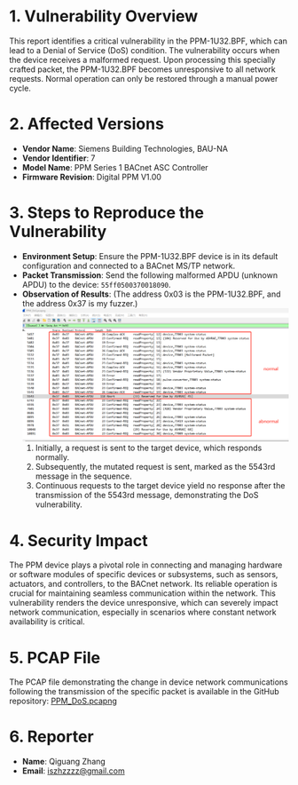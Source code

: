 # 1. Vulnerability Overview
This report identifies a critical vulnerability in the PPM-1U32.BPF, which can lead to a Denial of Service (DoS) condition. The vulnerability occurs when the device receives a malformed request. Upon processing this specially crafted packet, the PPM-1U32.BPF becomes unresponsive to all network requests. Normal operation can only be restored through a manual power cycle.

# 2. Affected Versions
- **Vendor Name**: Siemens Building Technologies, BAU-NA
- **Vendor Identifier**: 7
- **Model Name**: PPM Series 1 BACnet ASC Controller
- **Firmware Revision**: Digital PPM V1.00

# 3. Steps to Reproduce the Vulnerability
- **Environment Setup**: Ensure the PPM-1U32.BPF device is in its default configuration and connected to a BACnet MS/TP network.
- **Packet Transmission**: Send the following malformed APDU (unknown APDU) to the device: `55ff0500370018090`.
- **Observation of Results**: (The address 0x03 is the PPM-1U32.BPF, and the address 0x37 is my fuzzer.)
  ![Packet Transmission Results](https://github.com/isZzzz/PPM-1U32.BPF_Document/blob/main/PPM_DoS.png)
  1. Initially, a request is sent to the target device, which responds normally.
  2. Subsequently, the mutated request is sent, marked as the 5543rd message in the sequence.
  3. Continuous requests to the target device yield no response after the transmission of the 5543rd message, demonstrating the DoS vulnerability.

# 4. Security Impact
The PPM device plays a pivotal role in connecting and managing hardware or software modules of specific devices or subsystems, such as sensors, actuators, and controllers, to the BACnet network. Its reliable operation is crucial for maintaining seamless communication within the network. This vulnerability renders the device unresponsive, which can severely impact network communication, especially in scenarios where constant network availability is critical.

# 5. PCAP File
The PCAP file demonstrating the change in device network communications following the transmission of the specific packet is available in the GitHub repository: [PPM_DoS.pcapng](https://github.com/isZzzz/PPM-1U32.BPF_Document/blob/main/PPM_DoS.pcapng)

# 6. Reporter
- **Name**: Qiguang Zhang
- **Email**: iszhzzzz@gmail.com
